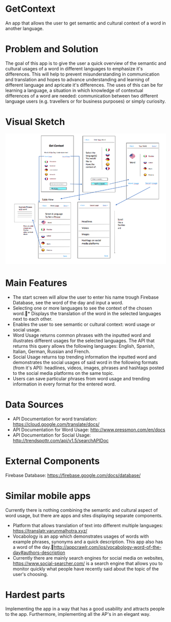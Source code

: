# GetContext

An app that allows the user to get semantic and cultural context of a word in another language.

# Problem and Solution
The goal of this app is to give the user a quick overview of the semantic and cultural usages of a word in different languages to emphasize it's differences. This will help to prevent misunderstanding in communication and translation and hopes to advance understanding and learning of different language and apricate it's differences. The uses of this can be for learning a language, a situation in which knowledge of contextual differences of a word are needed: communication between two different language users (e.g. travellers or for business purposes) or simply curiosity. 

# Visual Sketch 
![Visual interaction of controllers, displaying the app's MVP: entering a word and loading it's word usage and social usage](doc/MPV.png)

# Main Features 
* The start screen will allow the user to enter his name trough Firebase Database, see the word of the day and input a word. 
* Selecting one or more languages to see the context of the chosen word.* Displays the translation of the word in the selected languages next to each other.
* Enables the user to see semantic or cultural context: word usage or social usage.
* Word Usage returns common phrases with the inputted word and illustrates different usages for the selected languages. The API that returns this query allows the following languages: English, Spanish, Italian, German, Russian and French. 
* Social Usage returns top trending information the inputted word and demonstrates the social usages of said word in the following formats (from it's API): headlines, videos, images, phrases and hashtags posted to the social media platforms on the same topic. 
* Users can save particular phrases from word usage and trending information in every format for the entered word. 

# Data Sources
* API Documentation for word translation: https://cloud.google.com/translate/docs/
* API Documentation for Word Usage:  http://www.pressmon.com/en/docs
* API Documentation for Social Usage: http://trendspottr.com/api/v1.5/searchAPIDoc

# External Components
Firebase Database: https://firebase.google.com/docs/database/

# Similar mobile apps
Currently there is nothing combining the semantic and cultural aspect of word usage, but there are apps and sites displaying separate components. 
* Platform that allows translation of text into different multiple languages: https://translatr.varunmalhotra.xyz/
* Vocabology is an app which demonstrates usages of words with example phrases, synonyms and a quick description. This app also has a word of the day.http://appcrawlr.com/ios/vocabology-word-of-the-day#authors-description
* Currently there are mainly search engines for social media on websites, https://www.social-searcher.com/ is a search engine that allows you to monitor quickly what people have recently said about the topic of the user's choosing.

# Hardest parts
Implementing the app in a way that has a good usability and attracts people to the app. Furthermore, implementing all the AP's in an elegant way. 
